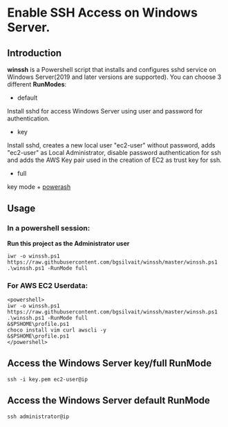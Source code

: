 # Enable SSH Access on Windows Server.

## Introduction

**winssh** is a Powershell script that installs and configures sshd service on Windows Server(2019 and later versions are supported). You can choose 3 different **RunModes**:

- default

Install sshd for access Windows Server using user and password for authentication.

- key

Install sshd, creates a new local user "ec2-user" without password, adds "ec2-user" as Local Administrator, disable password authentication for ssh and adds the AWS Key pair used in the creation of EC2 as trust key for ssh.

- full

key mode + [powerash](https://github.com/bgsilvait/powerash)


## Usage

### In a powershell session:

**Run this project as the Administrator user**
```
iwr -o winssh.ps1 https://raw.githubusercontent.com/bgsilvait/winssh/master/winssh.ps1
.\winssh.ps1 -RunMode full
```

### For AWS EC2 Userdata:
```
<powershell>
iwr -o winssh.ps1 https://raw.githubusercontent.com/bgsilvait/winssh/master/winssh.ps1
.\winssh.ps1 -RunMode full
&$PSHOME\profile.ps1
choco install vim curl awscli -y
&$PSHOME\profile.ps1
</powershell>
```

## Access the Windows Server key/full RunMode

```
ssh -i key.pem ec2-user@ip
```

## Access the Windows Server default RunMode

```
ssh administrator@ip
```
